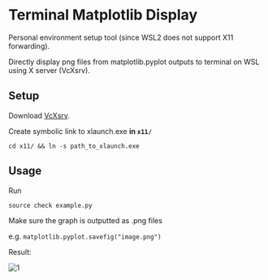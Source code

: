 # Terminal Matplotlib Display

Personal environment setup tool (since WSL2 does not support X11 forwarding).

Directly display png files from matplotlib.pyplot outputs to terminal on WSL using X server (VcXsrv).

## Setup 

Download <a href="https://sourceforge.net/projects/vcxsrv/" title="VcXsrv">VcXsrv<a/>.

Create symbolic link to xlaunch.exe <strong>in ```x11/```</strong>

```cd x11/ && ln -s path_to_xlaunch.exe```

## Usage

Run

```source check example.py```

Make sure the graph is outputted as .png files

e.g. ```matplotlib.pyplot.savefig("image.png")```

Result:

![1](https://user-images.githubusercontent.com/65769889/106384295-30798980-641e-11eb-8441-4de8d7254dea.PNG)
